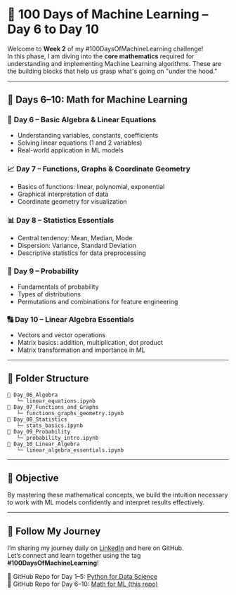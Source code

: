 # 📘 100 Days of Machine Learning – Day 6 to Day 10

Welcome to **Week 2** of my #100DaysOfMachineLearning challenge!  
In this phase, I am diving into the **core mathematics** required for understanding and implementing Machine Learning algorithms. These are the building blocks that help us grasp what's going on "under the hood."

---

## 📅 Days 6–10: Math for Machine Learning

### 🔢 **Day 6 – Basic Algebra & Linear Equations**
- Understanding variables, constants, coefficients
- Solving linear equations (1 and 2 variables)
- Real-world application in ML models

### 📈 **Day 7 – Functions, Graphs & Coordinate Geometry**
- Basics of functions: linear, polynomial, exponential
- Graphical interpretation of data
- Coordinate geometry for visualization

### 📊 **Day 8 – Statistics Essentials**
- Central tendency: Mean, Median, Mode
- Dispersion: Variance, Standard Deviation
- Descriptive statistics for data preprocessing

### 🎲 **Day 9 – Probability**
- Fundamentals of probability
- Types of distributions
- Permutations and combinations for feature engineering

### 🔠 **Day 10 – Linear Algebra Essentials**
- Vectors and vector operations
- Matrix basics: addition, multiplication, dot product
- Matrix transformation and importance in ML

---

## 📁 Folder Structure

```
📂 Day_06_Algebra
   └─ linear_equations.ipynb
📂 Day_07_Functions_and_Graphs
   └─ functions_graphs_geometry.ipynb
📂 Day_08_Statistics
   └─ stats_basics.ipynb
📂 Day_09_Probability
   └─ probability_intro.ipynb
📂 Day_10_Linear_Algebra
   └─ linear_algebra_essentials.ipynb
```

---

## 🎯 Objective

By mastering these mathematical concepts, we build the intuition necessary to work with ML models confidently and interpret results effectively.

---

## 🔗 Follow My Journey

I’m sharing my journey daily on [LinkedIn]((https://www.linkedin.com/in/uzma-khatun-88b990334/)) and here on GitHub.  
Let’s connect and learn together using the tag **#100DaysOfMachineLearning**!  

📌 GitHub Repo for Day 1–5: [Python for Data Science](https://github.com/UzmaKhatun/Python_Basics-Day1to5)  
📌 GitHub Repo for Day 6–10: [Math for ML (this repo)](https://github.com/UzmaKhatun/Math_Basics-Day6to10/tree/main)
